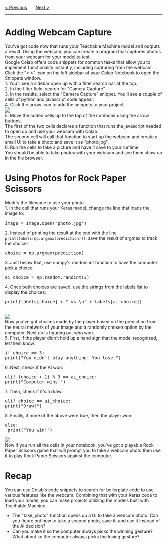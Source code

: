 <a href="/v3/ML-Intro/Running-Your-Model.md">&lt; Previous</a>
&nbsp;&nbsp;&nbsp;&nbsp;&nbsp;
<a href="/v3/ML-Intro/Teachable-Machine-Challenges.md">Next &gt;</a>
<hr>
<h1>Adding Webcam Capture</h1>
You've got code now that runs your Teachable Machine model and outputs a result. Using the webcam, you can create a program that captures photos from your webcam for your model to test.
<br>
Google Colab offers code snippets for common tasks that allow you to implement functionality instantly, including capturing from the webcam.
<br>
Click the "&lt; &gt;" icon on the left sidebar of your Colab Notebook to open the Snippets window.
<br>
1. You'll see a sidebar open up with a filter search bar at the top.
<br>
2. In the filter field, search for "Camera Capture"
<br>
3. In the results, select the "Camera Capture" snippet. You'll see a couple of cells of python and javascript code appear.
<br>
4. Click the arrow icon to add the snippets to your project.
<br>
<img src="https://i.imgur.com/YCFq2b4.png">
<br>
5. Move the added cells up to the top of the notebook using the arrow buttons.
<br>
The first of the two cells declares a function that runs the javascript needed to open up and use your webcam with Colab.
<br>
The second cell will call that function to start up the webcam and create a small UI to take a photo and save it as "photo.jpg".
<br>
6. Run the cells to take a picture and have it save to your runtime.
<br>
You should be able to take photos with your webcam and see them show up in the file browser.
<h1>Using Photos for Rock Paper Scissors</h1>
Modify the filename to use your photo.
<br>
1. In the cell that runs your Keras model, change the line that loads the image to:
<pre>image = Image.open("photo.jpg")</pre>
2. Instead of printing the result at the end with the line <code>print(labels[np.argmax(prediction)])</code>,  save the result of argmax to track the choice:
<pre>choice = np.argmax(prediction)</pre>
3. Just below that, use numpy's random int function to have the computer pick a choice:
<pre>ai_choice = np.random.randint(3)</pre>
4. Once both choices are saved, use the strings from the labels list to display the choices:
<pre>print(labels[choice] + " vs \n" + labels[ai_choice])</pre>
<br>
<img src="https://i.imgur.com/YKMW3sE.png">
<br>
Now you've got choices made by the player based on the prediction from the neural network of your image and a randomly chosen option by the computer. Next up is figuring out who won.
<br>
5. First, if the player didn't hold up a hand sign that the model recognized, let them know.
<pre>
if choice == 3:
print("You didn't play anything! You lose.")
</pre>
6. Next, check if the AI won:
<pre>
elif (choice + 1) % 3 == ai_choice:
print("Computer wins!")
</pre>
7. Then, check if it's a draw:
<pre>
elif choice == ai_choice:
print("Draw!")
</pre>
8. Finally, if none of the above were true, then the player won:
<pre>
else:
 print("You win!")
</pre>
<img src="https://i.imgur.com/SdtRLdT.png">
<br>
Now if you run all the cells in your notebook, you've got a playable Rock Paper Scissors game that will prompt you to take a webcam photo then use it to play Rock Paper Scissors against the computer.
<h1>Recap</h1>
You can use Colab's code snippets to search for boilerplate code to use various features like the webcam. Combining that with your Keras code to load your model, you can make projects utilizing the models built with Teachable Machine.
<ul>
  <li>The "take_photo" function opens up a UI to take a webcam photo. Can you figure out how to take a second photo, save it, and use it instead of the AI decision?</li>
  <li>Can you make it so the computer always picks the winning gesture? What about so the computer always picks the losing gesture?</li>
</ul>
